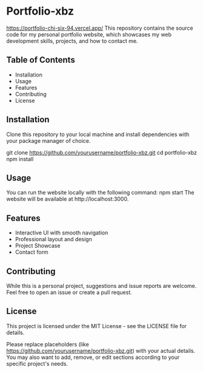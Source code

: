 # Portfolio-xbz
https://portfolio-chi-six-94.vercel.app/
This repository contains the source code for my personal portfolio website, which showcases my web development skills, projects, and how to contact me.

## Table of Contents
- Installation
- Usage
- Features
- Contributing
- License
## Installation
Clone this repository to your local machine and install dependencies with your package manager of choice.

git clone https://github.com/yourusername/portfolio-xbz.git
cd portfolio-xbz
npm install
## Usage
You can run the website locally with the following command:
npm start
The website will be available at http://localhost:3000.

## Features
- Interactive UI with smooth navigation
- Professional layout and design
- Project Showcase
- Contact form
## Contributing
While this is a personal project, suggestions and issue reports are welcome. Feel free to open an issue or create a pull request.

## License
This project is licensed under the MIT License - see the LICENSE file for details.

Please replace placeholders (like https://github.com/yourusername/portfolio-xbz.git) with your actual details. You may also want to add, remove, or edit sections according to your specific project's needs.
